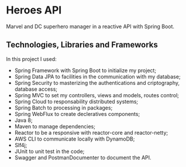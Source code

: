 # Heroes API

Marvel and DC superhero manager in a reactive API with Spring Boot.

## Technologies, Libraries and Frameworks

In this project I used:
- Spring Framework with Spring Boot to initialize my project; 
- Spring Data JPA to facilities in the communication with my database;
- Spring Security to masterizing the authentications and criptography, database access;
- Spring MVC to set my controllers, views and models, routes control;
- Spring Cloud to responsability distributed systems;
- Spring Batch to processing in packages;
- Spring WebFlux to create decleratives components;
- Java 8;
- Maven to manage dependencies;
- Reactor to be a responsive with reactor-core and reactor-netty;
- AWS CLI to communicate locally with DynamoDB;
- Slf4j;
- JUnit to unit test in the code;
- Swagger and PostmanDocumenter to document the API.